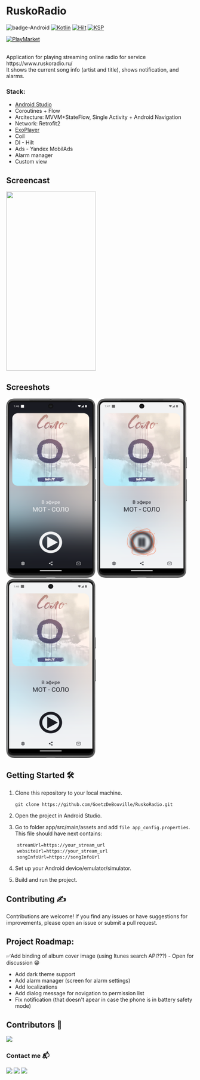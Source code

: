 # RuskoRadio

![badge-Android](https://img.shields.io/badge/Platform-Android-brightgreen?logo=android&style=plastic)
[![Kotlin](https://img.shields.io/badge/Kotlin-1.9.22-blue.svg?style=plastic&logo=kotlin)](https://kotlinlang.org)
[![Hilt](https://img.shields.io/badge/Hilt-2.49-red.svg?style=plastic&logo=Hilt)](https://dagger.dev/hilt/)
[![KSP](https://img.shields.io/badge/KSP-blueviolet?style=plastic)](https://kotlinlang.org/docs/ksp-overview.html)

[![PlayMarket](https://img.shields.io/badge/GooglePlay-green.svg?style=plastic&logo=googleplay)](https://play.google.com/store/apps/details?id=com.prosto.ruskoradio)

<br>
Application for playing streaming online radio for service https://www.ruskoradio.ru/
<br>
It shows the current song info (artist and title), shows notification, and alarms.
<br>

### Stack: 
- [Android Studio](https://developer.android.com/studio/intro)
- Coroutines + Flow
- Arcitecture: MVVM+StateFlow, Single Activity + Android Navigation
- Network: Retrofit2
- [ExoPlayer](https://exoplayer.dev/)
- Coil
- DI - Hilt
- Ads - Yandex MobilAds
- Alarm manager
- Custom view

## Screencast 
<img src="./screenshots/000screencast.gif" width="240" height="480"> 

## Screeshots
<img src="./screenshots/001screenshot.png" width="240" height="480"> <img src="./screenshots/002screenshot.png" width="240" height="480"> <img src="./screenshots/003screenshot.png" width="240" height="480"> 

## Getting Started 🛠

1. Clone this repository to your local machine.
    ```text
    git clone https://github.com/GoetzDeBouville/RuskoRadio.git
    ```

2. Open the project in Android Studio.
   
3. Go to folder app/src/main/assets and add `file app_config.properties`. This file should have next contains:
```text
    streamUrl=https://your_stream_url
    websiteUrl=https://your_stream_url
    songInfoUrl=https://songInfoUrl
```
4. Set up your Android device/emulator/simulator.

5. Build and run the project.


## Contributing :writing_hand:

Contributions are welcome! If you find any issues or have suggestions for improvements, please open an issue or submit a pull request.

## Project Roadmap:
✅Add binding of album cover image (using Itunes search API???) - Open for discussion 😁
- Add dark theme support
- Add alarm manager (screen for alarm settings)
- Add localizations
- Add dialog message for novigation to permission list
- Fix notification (that doesn't apear in case the phone is in battery safety mode)

## Contributors 📢

<a href="https://github.com/GoetzDeBouville/RuskoRadio/graphs/contributors">
    <img src="https://contrib.rocks/image?repo=GoetzDeBouville/RuskoRadio"/>
</a>

### Contact me  📬

<p align="left">

[![](https://img.shields.io/badge/LinkedIn-0077B5?style=for-the-badge&logo=linkedin&logoColor=white)](https://www.linkedin.com/in/aleksey-zinchenko-9b3760252/)
[![](https://img.shields.io/badge/Telegram-0077B5?style=for-the-badge&logo=telegram&logoColor=white)](https://t.me/heoderer)
[![](https://img.shields.io/badge/Facebook-0077B5?style=for-the-badge&logo=facebook&logoColor=white)](https://www.facebook.com/double.conscience)
</p>

